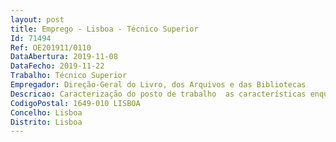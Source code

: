 ```yaml
--- 
layout: post
title: Emprego - Lisboa - Técnico Superior
Id: 71494
Ref: OE201911/0110
DataAbertura: 2019-11-08
DataFecho: 2019-11-22
Trabalho: Técnico Superior
Empregador: Direção-Geral do Livro, dos Arquivos e das Bibliotecas
Descricao: Caracterização do posto de trabalho  as características enquadráveis no conteúdo funcional correspondente à carreira categoria de técnico superior, tal como se encontra definido no anexo a que se refere o n.º 2 do artigo 88.º da LTFP.Principais funções   Apoiar os gestores de projetos na preparação, validação, submissão de candidaturas, relatórios de execução e pedidos de pagamento, em conformidade com os normativos nacionais e comunitários, e controlar as transferências de fundos comunitários   Assegurar a gestão e controlo financeiro dos projetos inscritos no orçamento de investimento da DGLAB   Assegurar o cumprimento das obrigações fiscais da DGLAB   Elaborar pareceres técnicos, informações e estudos nas áreas de competência   Participar na elaboração dos principais documentos de planeamento e gestão dos recursos financeiros, nomeadamente, o projeto de Orçamento, que abarca a previsão da despesa e da receita, de atividades e projetos, de acordo com as regras emanadas pela Direção Geral do Orçamento   Monitorizar a execução do orçamento de atividade e de projetos da DGLAB e elaborar propostas de alteração orçamental necessárias   Participar na elaboração de todos os reportes financeiros a que a DGLAB está legalmente obrigada.
CodigoPostal: 1649-010 LISBOA
Concelho: Lisboa
Distrito: Lisboa
--- 
```

